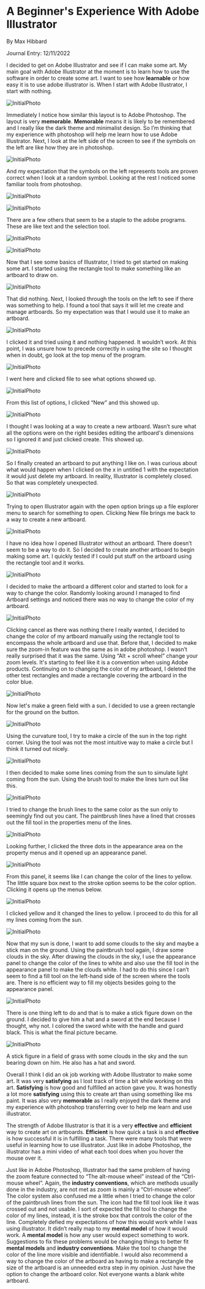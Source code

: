 # A Beginner's Experience With Adobe Illustrator

By Max Hibbard

Journal Entry: 12/11/2022


I decided to get on Adobe Illustrator and see if I can make some art. My main goal with Adobe Illustrator at the moment is to learn how to use the software in order to create some art. I want to see how **learnable** or how easy it is to use adobe illustrator is. When I start with Adobe Illustrator, I start with nothing. 

![InitialPhoto](Assets/Start.jpg)


Immediately I notice how similar this layout is to Adobe Photoshop. The layout is very **memorable**. **Memorable** means it is likely to be remembered and I really like the dark theme and minimalist design. So I’m thinking that my experience with photoshop will help me learn how to use Adobe  Illustrator. Next, I look at the left side of the screen to see if the symbols on the left are like how they are in photoshop. 

![InitialPhoto](Assets/Curvetoll.jpg)

And my expectation that the symbols on the left represents tools are proven correct when I look at a random symbol. Looking at the rest I noticed some familiar tools from photoshop. 


![InitialPhoto](Assets/EyeDropTool.jpg)



![InitialPhoto](Assets/GradientTool.jpg)

There are a few others that seem to be a staple to the adobe programs. These are like text and the selection tool. 



![InitialPhoto](Assets/selectiontool.jpg)



![InitialPhoto](Assets/texttool.jpg)

Now that I see some basics of Illustrator, I tried to get started on making some art. I started using the rectangle tool to make something like an artboard to draw on. 



![InitialPhoto](Assets/Rectangletool.jpg)

That did nothing. Next, I looked through the tools on the left to see if there was something to help. I found a tool that says it will let me create and manage artboards. So my expectation was that I would use it to make an artboard. 


![InitialPhoto](Assets/ArtboardTool.jpg)

I clicked it and tried using it and nothing happened. It wouldn’t work. At this point, I was unsure how to precede correctly in using the site so I thought when in doubt, go look at the top menu of the program. 


![InitialPhoto](Assets/Topmenu.jpg)

I went here and clicked file to see what options showed up.

![InitialPhoto](Assets/Filemenu.jpg)

From this list of options, I clicked “New” and this showed up.  

![InitialPhoto](Assets/artboardoptions.jpg)

I thought I was looking at a way to create a new artboard. Wasn’t sure what all the options were on the right besides editing the artboard's dimensions so I ignored it and just clicked create. This showed up. 

![InitialPhoto](Assets/NewAfterArtBoard.jpg)

So I finally created an artboard to put anything I like on. I was curious about what would happen when I clicked on the x in untitled 1 with the expectation it would just delete my artboard. In reality, Illustrator is completely closed. So that was completely unexpected.

![InitialPhoto](Assets/StartOptions.jpg)

Trying to open Illustrator again with the open option brings up a file explorer menu to search for something to open. Clicking New file brings me back to a way to create a new artboard.


![InitialPhoto](Assets/newdocument.jpg)

I have no idea how I opened Illustrator without an artboard. There doesn’t seem to be a way to do it. So I decided to create another artboard to begin making some art. I quickly tested if I could put stuff on the artboard using the rectangle tool and it works. 


![InitialPhoto](Assets/artboardtest.jpg)

I decided to make the artboard a different color and started to look for a way to change the color. Randomly looking around I managed to find Artboard settings and noticed there was no way to change the color of my artboard. 



![InitialPhoto](Assets/artboardoptions.jpg)

Clicking cancel as there was nothing there I really wanted, I decided to change the color of my artboard manually using the rectangle tool to encompass the whole artboard and use that. Before that, I decided to make sure the zoom-in feature was the same as in adobe photoshop. I wasn’t really surprised that it was the same. Using “Alt + scroll wheel” change your zoom levels. It's starting to feel like it is a convention when using Adobe products. Continuing on to changing the color of my artboard, I deleted the other test rectangles and made a rectangle covering the artboard in the color blue. 



![InitialPhoto](Assets/blueArtboard.jpg)

Now let's make a green field with a sun. I decided to use a green rectangle for the ground on the button. 

![InitialPhoto](Assets/BlueGreenArt.jpg)

Using the curvature tool, I try to make a circle of the sun in the top right corner. Using the tool was not the most intuitive way to make a circle but I think it turned out nicely. 

![InitialPhoto](Assets/SunCricle.jpg)

I then decided to make some lines coming from the sun to simulate light coming from the sun. Using the brush tool to make the lines turn out like this. 


![InitialPhoto](Assets/brushlines.jpg)

I tried to change the brush lines to the same color as the sun only to seemingly find out you cant. The paintbrush lines have a lined that crosses out the fill tool in the properties menu of the lines. 


![InitialPhoto](Assets/crossbrush.jpg)

Looking further, I clicked the three dots in the appearance area on the property menus and it opened up an appearance panel. 


![InitialPhoto](Assets/Brushchangincolorfind.jpg)


From this panel, it seems like I can change the color of the lines to yellow. The little square box next to the stroke option seems to be the color option. Clicking it opens up the menus below. 

![InitialPhoto](Assets/brushcoloroptions.jpg)


I clicked yellow and it changed the lines to yellow. I proceed to do this for all my lines coming from the sun. 


![InitialPhoto](Assets/Sunwithlinesyellow.jpg)

Now that my sun is done, I want to add some clouds to the sky and maybe a stick man on the ground. Using the paintbrush tool again, I draw some clouds in the sky. After drawing the clouds in the sky, I use the appearance panel to change the color of the lines to white and also use the fill tool in the appearance panel to make the clouds white. I had to do this since I can’t seem to find a fill tool on the left-hand side of the screen where the tools are. There is no efficient way to fill my objects besides going to the appearance panel. 


![InitialPhoto](Assets/Artwithclouds.jpg)


There is one thing left to do and that is to make a stick figure down on the ground. I decided to give him a hat and a sword at the end because I thought, why not. I colored the sword white with the handle and guard black. This is what the final picture became. 

![InitialPhoto](Assets/Finishpicture.jpg)

A stick figure in a field of grass with some clouds in the sky and the sun bearing down on him. He also has a hat and sword. 

Overall I think I did an ok job working with Adobe Illustrator to make some art. It was very **satisfying** as I lost track of time a bit while working on this art. **Satisfying** is how good and fulfilled an action gave you. It was honestly a lot more **satisfying** using this to create art than using something like ms paint. It was also very **memorable** as I really enjoyed the dark theme and my experience with photoshop transferring over to help me learn and use illustrator. 

The strength of Adobe Illustrator is that it is a very **effective** and **efficient** way to create art on artboards. **Efficient** is how quick a task is and **effective** is how successful it is in fulfilling a task. There were many tools that were useful in learning how to use illustrator. Just like in adobe Photoshop, the illustrator has a mini video of what each tool does when you hover the mouse over it.

Just like in Adobe Photoshop, Illustrator had the same problem of having the zoom feature connected to “The alt-mouse wheel” instead of the “Ctrl-mouse wheel”. Again, the **industry conventions**, which are methods usually done in the industry, are not met as zoom is mainly a “Ctrl-mouse wheel”. The color system also confused me a little when I tried to change the color of the paintbrush lines from the sun. The icon had the fill tool look like it was crossed out and not usable. I sort of expected the fill tool to change the color of my lines, instead, it is the stroke box that controls the color of the line. Completely defied my expectations of how this would work while I was using illustrator. It didn’t really map to my **mental model** of how it would work. A **mental model** is how any user would expect something to work. Suggestions to fix these problems would be changing things to better fit **mental models** and **industry conventions**. Make the tool to change the color of the line more visible and identifiable. I would also recommend a way to change the color of the artboard as having to make a rectangle the size of the artboard is an unneeded extra step in my opinion. Just have the option to change the artboard color. Not everyone wants a blank white artboard. 





